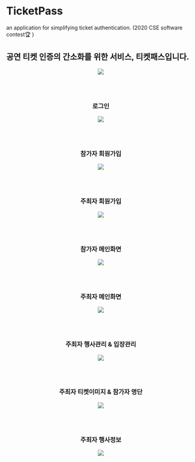 
# TicketPass
an application for simplifying ticket authentication. (2020 CSE software contest🏆 )

## 공연 티켓 인증의 간소화를 위한 서비스, 티켓패스입니다.

 <p align="center">
	<img src="https://user-images.githubusercontent.com/65906458/114913794-9346c280-9e5c-11eb-9393-56d9e1212cb6.png" />
</p>


<br>
<br>
  <h3 align = "center"> 로그인 </h3>
  
  
  <p align="center">
	<img src="https://user-images.githubusercontent.com/65906458/114911666-2fbb9580-9e5a-11eb-8737-6bd8db2a57fb.png" />
</p>
<br>
<br>

 <h3 align = "center"> 참가자 회원가입 </h3>
  
  
  <p align="center">
	<img src="https://user-images.githubusercontent.com/65906458/114912622-2ed73380-9e5b-11eb-8b03-b6c3148f94eb.png" />
</p>
<br>
<br>


 <h3 align = "center"> 주최자 회원가입 </h3>
  
  
  <p align="center">
	<img src="https://user-images.githubusercontent.com/65906458/114912715-4adad500-9e5b-11eb-853d-3427e8ef5e81.png" />
</p>
<br>
<br>

 <h3 align = "center"> 참가자 메인화면 </h3>
  
  
  <p align="center">
	<img src="https://user-images.githubusercontent.com/65906458/114912902-837aae80-9e5b-11eb-9c9a-beb5766ea5fc.png" />
</p>
<br>
<br>
<h3 align = "center"> 주최자 메인화면 </h3>
  
  
  <p align="center">
	<img src="https://user-images.githubusercontent.com/65906458/114913013-a4430400-9e5b-11eb-9c08-515665c570e8.png" />
</p>
<br>
<br>
<h3 align = "center"> 주최자 행사관리 & 입장관리 </h3>
  
  
  <p align="center">
	<img src="https://user-images.githubusercontent.com/65906458/114913149-d2c0df00-9e5b-11eb-9711-74d03e00df63.png" />
</p>
<br>
<br>
<h3 align = "center"> 주최자 티켓이미지 & 참가자 명단 </h3>
  
  
  <p align="center">
	<img src="https://user-images.githubusercontent.com/65906458/114913266-f84de880-9e5b-11eb-9fe6-1041c05f9e73.png" />
</p>
<br>
<br>
<h3 align = "center"> 주최자 행사정보 </h3>
  
  
  <p align="center">
	<img src="https://user-images.githubusercontent.com/65906458/114913387-19aed480-9e5c-11eb-9f25-00a898dcea4c.png" />
</p>
<br>
<br>


